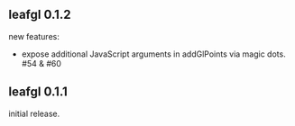 ## leafgl 0.1.2

new features:

  * expose additional JavaScript arguments in addGlPoints via magic dots. #54 & #60


## leafgl 0.1.1

initial release.
